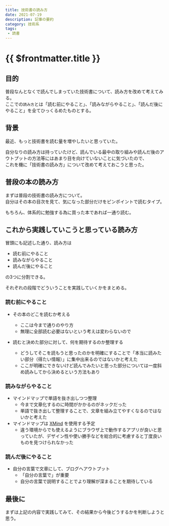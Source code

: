 ```yaml
---
title: 技術書の読み方
date: 2021-07-19
description: 記事の要約
category: 技術系
tags:
 - 読書
---
```


# {{ $frontmatter.title }}

## 目的

普段なんとなくで読んでしまっていた技術書について、読み方を改めて考えてみる。  
ここでの`読み方`とは「読む前にやること」、「読みながらやること」、「読んだ後にやること」を全てひっくるめたものとする。

## 背景

最近、もっと技術書を読む量を増やしたいと思っていた。

自分なりの読み方は持っていたけど、読んでいる最中の取り組みや読んだ後のアウトプットの方法等にはあまり目を向けていないことに気づいたので、  
これを機に「技術書の読み方」について改めて考えておこうと思った。

## 普段の本の読み方

まずは普段の技術書の読み方について。   
自分はその本の目次を見て、気になった部分だけをピンポイントで読むタイプ。

もちろん、体系的に勉強する為に買った本であれば一通り読む。

## これから実践していこうと思っている読み方

冒頭にも記述した通り、読み方は

* 読む前にやること
* 読みながらやること
* 読んだ後にやること

の3つに分割できる。

それぞれの段階でどういうことを実践していくかをまとめる。

### 読む前にやること

* その本のどこを読むか考える
  * ここは今まで通りのやり方
  * 無理に全部読む必要はないという考えは変わらないので

* 読むと決めた部分に対して、何を期待するのか整理する
  * どうしてそこを読もうと思ったのかを明確にすることで「本当に読みたい部分（得たい情報）」に集中出来るのではないかと考えた
  * ここが明確にできないけど読んでみたいと思った部分については一度斜め読みしてから決めるという方法もあり

### 読みながらやること

* マインドマップで単語を抜き出しつつ整理
  * 今まで文章化するのに時間がかかるのがネックだった
  * 単語で抜き出して整理することで、文章を組み立てやすくなるのではないかと考えた
* マインドマップは [XMind](https://jp.xmind.net/feature/) を使用する予定
  * 違う環境からでも使えるようにブラウザ上で動作するアプリが良いと思っていたが、デザイン性や使い勝手などを総合的に考慮すると丁度良いものを見つけられなかった

### 読んだ後にやること

* 自分の言葉で文章にして、ブログへアウトプット
  * 「自分の言葉で」が重要
  * 自分の言葉で説明することでより理解が深まることを期待している

## 最後に

まずは上記の内容で実践してみて、その結果から今後どうするかを判断しようと思う。
